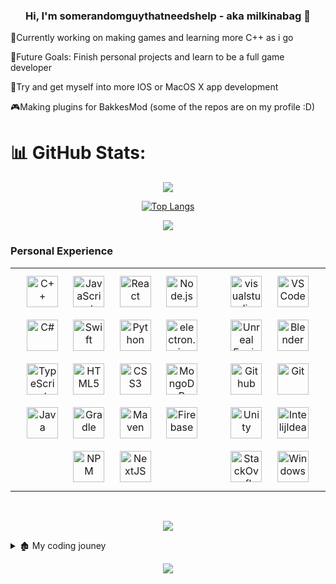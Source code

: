<h3 align="center"> Hi, I'm somerandomguythatneedshelp - aka milkinabag</a> 👋 </h3>

🔭Currently working on making games and learning more C++ as i go

🌴Future Goals: Finish personal projects and learn to be a full game developer

🎨Try and get myself into more IOS or MacOS X app development 

🎮Making plugins for BakkesMod (some of the repos are on my profile :D) 

# 📊 GitHub Stats:

<div align="center">

![](https://github-readme-stats.vercel.app/api?username=somerandomguythatneedshelp&layout=compact&bg_color=00000000&border_color=00000000&text_color=fff&include_all_commits=true&count_private=false)

[![Top Langs](https://github-readme-stats.vercel.app/api/top-langs/?username=somerandomguythatneedshelp&layout=compact&bg_color=00000000&border_color=00000000&text_color=fff)](https://github.com/anuraghazra/github-readme-stats)

[![](https://visitcount.itsvg.in/api?id=somerandomguythatneedshelp&label=Profile%20Views&color=12&icon=3&pretty=true)](https://visitcount.itsvg.in)

</div>

### Personal Experience


<table>
<tr>
<td valign="top" width="60%">

<div align="center">  
<a href="https://www.cplusplus.com/" target="_blank"><img style="margin: 10px" src="https://skillicons.dev/icons?i=cpp" alt="C++" height="50" /></a>  
<a href="https://www.javascript.com/" target="_blank"><img style="margin: 10px" src="https://skillicons.dev/icons?i=js" alt="JavaScript" height="50" /></a> 
<a href="https://reactjs.org/" target="_blank"><img style="margin: 10px" src="https://skillicons.dev/icons?i=react" alt="React" height="50" /></a>  
<a href="https://nodejs.org/" target="_blank"><img style="margin: 10px" src="https://skillicons.dev/icons?i=nodejs" alt="Node.js" height="50" /></a>  
<a href="https://www.w3schools.com/cs/index.php" target="_blank"><img style="margin: 10px" src="https://skillicons.dev/icons?i=cs" alt="C#" height="50" /></a>  
<a href="https://developer.apple.com/swift/" target="_blank"><img style="margin: 10px" src="https://skillicons.dev/icons?i=swift" alt="Swift" height="50" /></a>   
<a href="https://www.python.org/" target="_blank"><img style="margin: 10px" src="https://skillicons.dev/icons?i=python" alt="Python" height="50" /></a>  
<a href="https://electronjs.org/" target="_blank"><img style="margin: 10px" src="https://skillicons.dev/icons?i=electron" alt="electron.js" height="50" /></a> 
<a href="https://www.typescriptlang.org/" target="_blank"><img style="margin: 10px" src="https://skillicons.dev/icons?i=ts" alt="TypeScript" height="50" /></a>  
<a href="https://en.wikipedia.org/wiki/HTML5" target="_blank"><img style="margin: 10px" src="https://skillicons.dev/icons?i=html" alt="HTML5" height="50" /></a> 
<a href="https://www.w3schools.com/css/" target="_blank"><img style="margin: 10px" src="https://skillicons.dev/icons?i=css" alt="CSS3" height="50" /></a>
<a href="https://www.mongodb.com/" target="_blank"><img style="margin: 10px" src="https://skillicons.dev/icons?i=mongodb" alt="MongoDB" height="50" /></a>  
<a href="https://www.java.com/" target="_blank"><img style="margin: 10px" src="https://skillicons.dev/icons?i=java" alt="Java" height="50" /></a>  
<a href="https://www.gradle.com/" target="_blank"><img style="margin: 10px" src="https://skillicons.dev/icons?i=gradle" alt="Gradle" height="50" /></a>  
<a href="https://mvnrepository.com/" target="_blank"><img style="margin: 10px" src="https://skillicons.dev/icons?i=maven" alt="Maven" height="50" /></a>  
<a href="https://firebase.google.com/" target="_blank"><img style="margin: 10px" src="https://skillicons.dev/icons?i=firebase" alt="Firebase" height="50" /></a> 
<a href="https://www.npmjs.com/" target="_blank"><img style="margin: 10px" src="https://skillicons.dev/icons?i=npm" alt="NPM" height="50" /></a>
<a href="https://www.nextjs.org/" target="_blank"><img style="margin: 10px" src="https://skillicons.dev/icons?i=nextjs" alt="NextJS" height="50" /></a>

</div>
</div>

</td>

<td valign="top" width="33%">


<div align="center">  
<a href="https://visualstudio.com/" target="_blank"><img style="margin: 10px" src="https://skillicons.dev/icons?i=visualstudio" alt="visualstudio" height="50" /></a>  
<a href="https://code.visualstudio.com/" target="_blank"><img style="margin: 10px" src="https://skillicons.dev/icons?i=vscode" alt="VSCode" height="50" /></a>  
<a href="https://www.unrealengine.com/" target="_blank"><img style="margin: 10px" src="https://skillicons.dev/icons?i=unreal" alt="Unreal Engine" height="50" /></a>  <a href="https://blender.com/" target="_blank"><img style="margin: 10px" src="https://skillicons.dev/icons?i=blender" alt="Blender" height="50" /></a>  
<a href="https://github.com/" target="_blank"><img style="margin: 10px" src="https://skillicons.dev/icons?i=github" alt="Github" height="50" /></a>  
<a href="https://github.com/" target="_blank"><img style="margin: 10px" src="https://skillicons.dev/icons?i=git" alt="Git" height="50" /></a>  
<a href="https://unity.com" target="_blank"><img style="margin: 10px" src="https://skillicons.dev/icons?i=unity" alt="Unity" height="50" /></a>  
<a href="https://www.jetbrains.com/idea/" target="_blank"><img style="margin: 10px" src="https://skillicons.dev/icons?i=idea" alt="IntelijIdea" height="50" /></a>  
<a href="https://stackoverflow.com" target="_blank"><img style="margin: 10px" src="https://skillicons.dev/icons?i=stackoverflow" alt="StackOverflow" height="50" /></a>
<a href="https://windows" target="_blank"><img style="margin: 10px" src="https://skillicons.dev/icons?i=windows" alt="Windows" height="50" /></a> 
</div>

</td></tr></table>  

<br>

<div align="center">  

  
  
<a href="https://github.com/somerandomguythatneedshelp"><img src="https://quotes-github-readme.vercel.app/api?type=vertical&theme=dark&author=milkinabag&quote=Its%20Better%20To%20Make%20Mistakes%20Rather%20Than%20Corrections" /></a>
</div>

<details close>
<summary>🏚️ My coding jouney</summary>
<br>

<p>I started coding around 2 years ago with batch, I used to copy bad games and change them ever so slightly and I kept doing this until around 1 month later I started with web development and making my own websites using html and css (copied from W3Schools) and barley any Javascript, the only time i used my own code and didnt copy code was when i did the simplest thing ever <code>alert('Hello World')</code> It wasen't much but i was still happy, i kept doing this for around 4-5 months until i found a video of notch coding, i wanted to code java too so i downloaded Intellij Idea and started coding Java for the first time, i looked up some tutorials and by feburary 2021 i started a minecraft server, it wasen't much, just a 1.17 server with barley any plugins, so i decided to code a minigame, didnt really work so a couple of weeks later after i got the jist of Spigot plugin coding, i went ahead and made a rank system, it worked occasionally but it stil worked, i converted the server into 1.8 and changed all the plugins to work for 1.8 and it worked, everything was working on 1.8.9, so i figured, if i can make a minecraft server, surely i can make a client and so i did, i downaloded MCP and i replaced the minecraft sources with optifine sources, i still remember when it took me a week to get the minecraft source code working because i coulden't figure out how do change the dependinces but i got it working, by now i've been coding for about 15 months, i wanted to do something else so i made a game in unity called ultra golf 2D, it took me 1 week to make the game with the help of my friends and the very next day i published the game onto itch.io, i thought if unity was like this what about unreal engine, i tried unreal before but i stopped like 1 week into it because of its steep learning curve, i wanted to make a horror game so me and the same friends that helped me with Ultra golf 2d came up with an idea to make a horror game, I plan to make future games with unreal engine but i just want to get used to it for now</p>
  
</details>


<p align="center">
  <img src="https://capsule-render.vercel.app/api?type=waving&color=gradient&height=65&section=footer"/>
</p>

